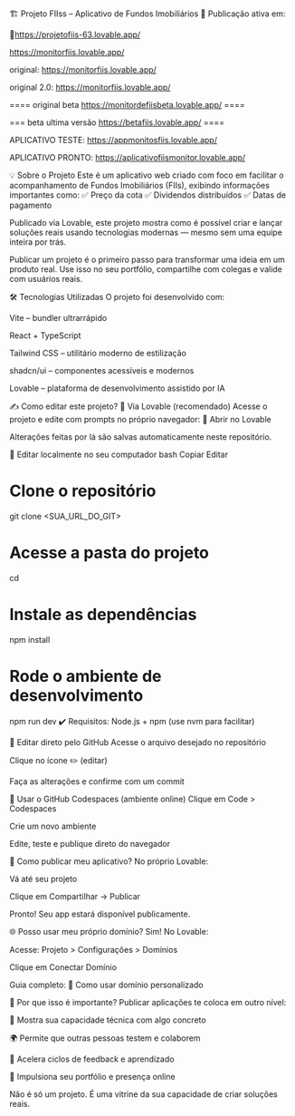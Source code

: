 🏗️ Projeto FIIss – Aplicativo de Fundos Imobiliários
📍 Publicação ativa em:

🔗https://projetofiis-63.lovable.app/

https://monitorfiis.lovable.app/


original: https://monitorfiis.lovable.app/

original 2.0: https://monitorfiis.lovable.app/

==== original beta https://monitordefiisbeta.lovable.app/ ====

=== beta ultima versão https://betafiis.lovable.app/ ====

APLICATIVO TESTE: https://appmonitosfiis.lovable.app/

APLICATIVO PRONTO: https://aplicativofiismonitor.lovable.app/




💡 Sobre o Projeto
Este é um aplicativo web criado com foco em facilitar o acompanhamento de Fundos Imobiliários (FIIs), exibindo informações importantes como:
✅ Preço da cota
✅ Dividendos distribuídos
✅ Datas de pagamento

Publicado via Lovable, este projeto mostra como é possível criar e lançar soluções reais usando tecnologias modernas — mesmo sem uma equipe inteira por trás.

Publicar um projeto é o primeiro passo para transformar uma ideia em um produto real.
Use isso no seu portfólio, compartilhe com colegas e valide com usuários reais.

🛠️ Tecnologias Utilizadas
O projeto foi desenvolvido com:

Vite – bundler ultrarrápido

React + TypeScript

Tailwind CSS – utilitário moderno de estilização

shadcn/ui – componentes acessíveis e modernos

Lovable – plataforma de desenvolvimento assistido por IA

✍️ Como editar este projeto?
🔹 Via Lovable (recomendado)
Acesse o projeto e edite com prompts no próprio navegador:
🔧 Abrir no Lovable

Alterações feitas por lá são salvas automaticamente neste repositório.

🔹 Editar localmente no seu computador
bash
Copiar
Editar
# Clone o repositório
git clone <SUA_URL_DO_GIT>

# Acesse a pasta do projeto
cd <nome-do-projeto>

# Instale as dependências
npm install

# Rode o ambiente de desenvolvimento
npm run dev
✔️ Requisitos: Node.js + npm (use nvm para facilitar)

🔹 Editar direto pelo GitHub
Acesse o arquivo desejado no repositório

Clique no ícone ✏️ (editar)

Faça as alterações e confirme com um commit

🔹 Usar o GitHub Codespaces (ambiente online)
Clique em Code > Codespaces

Crie um novo ambiente

Edite, teste e publique direto do navegador

🚀 Como publicar meu aplicativo?
No próprio Lovable:

Vá até seu projeto

Clique em Compartilhar → Publicar

Pronto! Seu app estará disponível publicamente.

🌐 Posso usar meu próprio domínio?
Sim! No Lovable:

Acesse: Projeto > Configurações > Domínios

Clique em Conectar Domínio

Guia completo:
📘 Como usar domínio personalizado

🧠 Por que isso é importante?
Publicar aplicações te coloca em outro nível:

💼 Mostra sua capacidade técnica com algo concreto

🌍 Permite que outras pessoas testem e colaborem

🔁 Acelera ciclos de feedback e aprendizado

🚀 Impulsiona seu portfólio e presença online

Não é só um projeto. É uma vitrine da sua capacidade de criar soluções reais.
